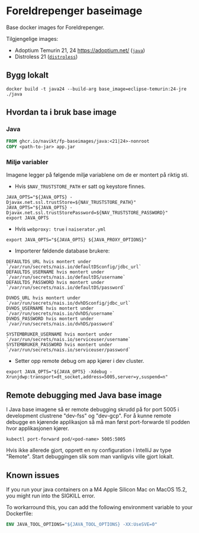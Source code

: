 # Foreldrepenger baseimage
Base docker images for Foreldrepenger.

Tilgjengelige images:
* Adoptium Temurin 21, 24 https://adoptium.net/ ([`java`](java))
* Distroless 21 ([`distroless`](distroless))

## Bygg lokalt
```shell script
docker build -t java24 --build-arg base_image=eclipse-temurin:24-jre ./java
```
## Hvordan ta i bruk base image

### Java
```dockerfile
FROM ghcr.io/navikt/fp-baseimages/java:<21|24>-nonroot
COPY <path-to-jar> app.jar
```

### Miljø variabler
Imagene legger på følgende miljø variablene om de er montert på riktig sti.

* Hvis `$NAV_TRUSTSTORE_PATH` er satt og keystore finnes.
```shell script
JAVA_OPTS="${JAVA_OPTS} -Djavax.net.ssl.trustStore=${NAV_TRUSTSTORE_PATH}"
JAVA_OPTS="${JAVA_OPTS} -Djavax.net.ssl.trustStorePassword=${NAV_TRUSTSTORE_PASSWORD}"
export JAVA_OPTS
```

* Hvis `webproxy: true` i `naiserator.yml`
```shell script
export JAVA_OPTS="${JAVA_OPTS} ${JAVA_PROXY_OPTIONS}"
```
* Importerer føldende database brukere:
```shell script
DEFAULTDS_URL hvis montert under `/var/run/secrets/nais.io/defaultDSconfig/jdbc_url`
DEFAULTDS_USERNAME hvis montert under `/var/run/secrets/nais.io/defaultDS/username`
DEFAULTDS_PASSWORD hvis montert under `/var/run/secrets/nais.io/defaultDS/password`
```

```shell script
DVHDS_URL hvis montert under `/var/run/secrets/nais.io/dvhDSconfig/jdbc_url`
DVHDS_USERNAME hvis montert under `/var/run/secrets/nais.io/dvhDS/username`
DVHDS_PASSWORD hvis montert under `/var/run/secrets/nais.io/dvhDS/password`
```

```shell script
SYSTEMBRUKER_USERNAME hvis montert under `/var/run/secrets/nais.io/serviceuser/username`
SYSTEMBRUKER_PASSWORD hvis montert under `/var/run/secrets/nais.io/serviceuser/password`
```

* Setter opp remote debug om app kjører i dev cluster.
```shell script
export JAVA_OPTS="${JAVA_OPTS} -Xdebug -Xrunjdwp:transport=dt_socket,address=5005,server=y,suspend=n"
```

## Remote debugging med Java base image

I Java base imagene så er remote debugging skrudd på for port 5005 i development clustrene "dev-fss" og "dev-gcp".
For å kunne remote debugge en kjørende applikasjon så må man først port-forwarde til podden hvor applikasjonen kjører.

```shell script
kubectl port-forward pod/<pod-name> 5005:5005
```

Hvis ikke allerede gjort, opprett en ny configuration i IntelliJ av type "Remote".
Start debuggingen slik som man vanligvis ville gjort lokalt.

## Known issues

If you run your java containers on a M4 Apple Silicon Mac on MacOS 15.2, you might run into the SIGKILL error.

To workarround this, you can add the following environment variable to your Dockerfile:

```Dockerfile
ENV JAVA_TOOL_OPTIONS="${JAVA_TOOL_OPTIONS} -XX:UseSVE=0"
```